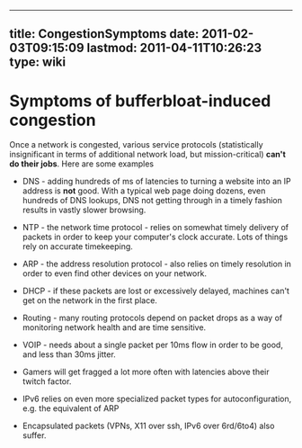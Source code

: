 
---
title: CongestionSymptoms
date: 2011-02-03T09:15:09
lastmod: 2011-04-11T10:26:23
type: wiki
---
Symptoms of bufferbloat-induced congestion
==========================================

Once a network is congested, various service protocols (statistically
insignificant in terms of additional network load, but mission-critical)
**can't do their jobs**. Here are some examples

-   DNS - adding hundreds of ms of latencies to turning a website into
    an IP address is **not** good. With a typical web page doing dozens,
    even hundreds of DNS lookups, DNS not getting through in a timely
    fashion results in vastly slower browsing.

<!-- -->

-   NTP - the network time protocol - relies on somewhat timely delivery
    of packets in order to keep your computer's clock accurate. Lots of
    things rely on accurate timekeeping.

<!-- -->

-   ARP - the address resolution protocol - also relies on timely
    resolution in order to even find other devices on your network.

<!-- -->

-   DHCP - if these packets are lost or excessively delayed, machines
    can't get on the network in the first place.

<!-- -->

-   Routing - many routing protocols depend on packet drops as a way of
    monitoring network health and are time sensitive.

<!-- -->

-   VOIP - needs about a single packet per 10ms flow in order to be
    good, and less than 30ms jitter.

<!-- -->

-   Gamers will get fragged a lot more often with latencies above their
    twitch factor.

<!-- -->

-   IPv6 relies on even more specialized packet types for
    autoconfiguration, e.g. the equivalent of ARP

<!-- -->

-   Encapsulated packets (VPNs, X11 over ssh, IPv6 over 6rd/6to4)
    also suffer.

